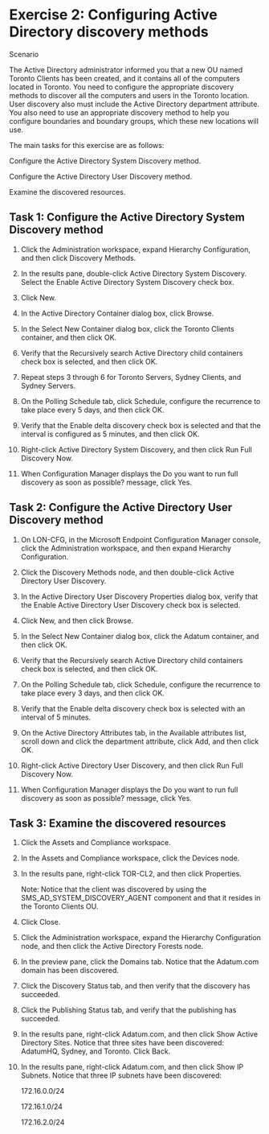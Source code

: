 # Exercise 2: Configuring Active Directory discovery methods
Scenario

The Active Directory administrator informed you that a new OU named Toronto Clients has been created, and it contains all of the computers located in Toronto. You need to configure the appropriate discovery methods to discover all the computers and users in the Toronto location. User discovery also must include the Active Directory department attribute. You also need to use an appropriate discovery method to help you configure boundaries and boundary groups, which these new locations will use.

The main tasks for this exercise are as follows:

Configure the Active Directory System Discovery method.

Configure the Active Directory User Discovery method.

Examine the discovered resources.


## Task 1: Configure the Active Directory System Discovery method
1. Click the Administration workspace, expand Hierarchy Configuration, and then click Discovery Methods.

2. In the results pane, double-click Active Directory System Discovery. Select the Enable Active Directory System Discovery check box.

3. Click New.

4. In the Active Directory Container dialog box, click Browse.

5. In the Select New Container dialog box, click the Toronto Clients container, and then click OK.

6. Verify that the Recursively search Active Directory child containers check box is selected, and then click OK.

7. Repeat steps 3 through 6 for Toronto Servers, Sydney Clients, and Sydney Servers.

8. On the Polling Schedule tab, click Schedule, configure the recurrence to take place every 5 days, and then click OK.

9. Verify that the Enable delta discovery check box is selected and that the interval is configured as 5 minutes, and then click OK.

10. Right-click Active Directory System Discovery, and then click Run Full Discovery Now.

11. When Configuration Manager displays the Do you want to run full discovery as soon as possible? message, click Yes.

## Task 2: Configure the Active Directory User Discovery method
1. On LON-CFG, in the Microsoft Endpoint Configuration Manager console, click the Administration workspace, and then expand Hierarchy Configuration.

2. Click the Discovery Methods node, and then double-click Active Directory User Discovery.

3. In the Active Directory User Discovery Properties dialog box, verify that the Enable Active Directory User Discovery check box is selected.

4. Click New, and then click Browse.

5. In the Select New Container dialog box, click the Adatum container, and then click OK.

6. Verify that the Recursively search Active Directory child containers check box is selected, and then click OK.

7. On the Polling Schedule tab, click Schedule, configure the recurrence to take place every 3 days, and then click OK.

8. Verify that the Enable delta discovery check box is selected with an interval of 5 minutes.

9. On the Active Directory Attributes tab, in the Available attributes list, scroll down and click the department attribute, click Add, and then click OK.

10. Right-click Active Directory User Discovery, and then click Run Full Discovery Now.

11. When Configuration Manager displays the Do you want to run full discovery as soon as possible? message, click Yes.

## Task 3: Examine the discovered resources
1. Click the Assets and Compliance workspace.

2. In the Assets and Compliance workspace, click the Devices node.

3. In the results pane, right-click TOR-CL2, and then click Properties.

    Note: Notice that the client was discovered by using the SMS_AD_SYSTEM_DISCOVERY_AGENT component and that it resides in the Toronto Clients OU.

3. Click Close.

4. Click the Administration workspace, expand the Hierarchy Configuration node, and then click the Active Directory Forests node.

5. In the preview pane, click the Domains tab. Notice that the Adatum.com domain has been discovered.

6. Click the Discovery Status tab, and then verify that the discovery has succeeded.

8. Click the Publishing Status tab, and verify that the publishing has succeeded.

9. In the results pane, right-click Adatum.com, and then click Show Active Directory Sites. Notice that three sites have been discovered: AdatumHQ, Sydney, and Toronto. Click Back.

10. In the results pane, right-click Adatum.com, and then click Show IP Subnets. Notice that three IP subnets have been discovered:

    172.16.0.0/24

    172.16.1.0/24

    172.16.2.0/24
